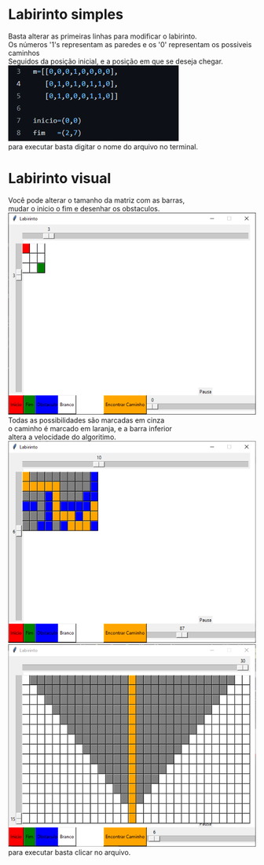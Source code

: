 # Labirinto simples 
Basta alterar as primeiras linhas para modificar o labirinto.  
Os números '1's representam as paredes e os '0' representam os possiveis caminhos  
Seguidos da posição inicial, e a posição em que se deseja chegar.  
<img src="/readmeimgs/img1.png" alt="img"/>  
para executar basta digitar o nome do arquivo no terminal.
# Labirinto visual 
Você pode alterar o tamanho da matriz com as barras,  
mudar o inicio o fim e desenhar os obstaculos.  
<img src="/readmeimgs/img2.png" alt="img"/>  
Todas as possibilidades são marcadas em cinza    
o caminho é marcado em laranja, e a barra inferior  
altera a velocidade do algoritimo.  
<img src="/readmeimgs/img3.png" alt="img"/> 
<img src="/readmeimgs/img4.png" alt="img"/>  
para executar basta clicar no arquivo.
